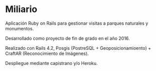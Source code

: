 # Miliario 

Aplicación Ruby on Rails para gestionar visitas a parques naturales y monumentos.

Desarrollado como proyecto de fin de grado en el año 2016.

Realizado con Rails 4.2, Posgis (PostreSQL + Geoposicionamioento) + CraftAR (Reconocimiento de Imágenes).

Despliegue mediante capistrano y/o Heroku.
